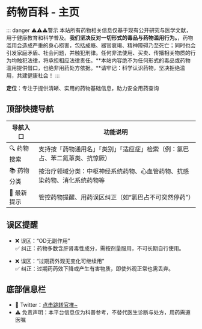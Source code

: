 # 药物百科 - 主页

::: danger ⚠️⚠️⚠️警示
本站所有药物相关信息仅基于现有公开研究与医学文献，用于健康教育和科学普及。**我们坚决反对一切形式的毒品与药物滥用行为。**，药物滥用会造成严重的身心损害，包括成瘾、器官衰竭、精神障碍乃至死亡；同时也会引发家庭矛盾、社会问题，并触犯刑律。任何非法使用、买卖、传播相关物质的行为均触犯法律，将承担相应法律责任。**本站内容绝不为任何形式的毒品或药物滥用提供借口，也绝非用药处方依据。**请牢记：科学认识药物，坚决拒绝滥用，共建健康社会！
:::

**定位**：专注于提供清晰、实用的药物基础信息，助力安全用药查询

## 顶部快捷导航

| 导航入口       | 功能说明                                                                 |
|----------------|--------------------------------------------------------------------------|
| 🔍 药物搜索    | 支持按「药物通用名」「类别」「适应症」检索（例：氯巴占、苯二氮䓬类、抗惊厥） |
| 📚 药物分类    | 按治疗领域分类：中枢神经系统药物、心血管药物、抗感染药物、消化系统药物等     |
| 📢 最新提示    | 管控药物提醒、用药误区纠正（如“氯巴占不可突然停药”）                       |

## 误区提醒

- ❌ 误区：“OD无副作用”  
  ✅ 纠正：药物多数含肝肾毒性成分，需按剂量服用，不可长期自行使用。
  
- ❌ 误区：“过期药外观无变化可继续用”  
  ✅ 纠正：过期药药效下降或产生有害物质，即使外观正常也需丢弃。

## 底部信息栏

- 📌 Twitter：[点击跳转官推~](https://x.com/yaowubaike)
- ⚠️ 免责声明：本平台信息仅为科普参考，不替代医生诊断与处方，用药需遵医嘱  
